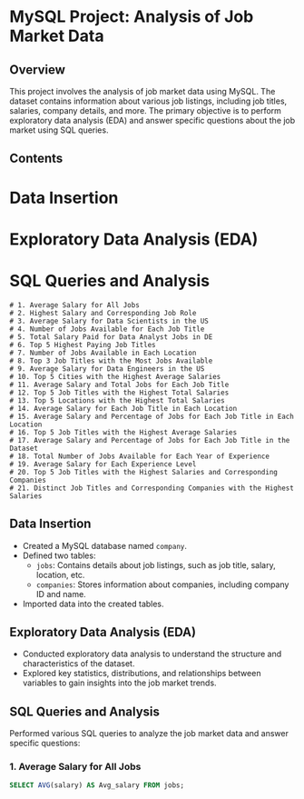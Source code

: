 # MySQL Project: Analysis of Job Market Data

## Overview
This project involves the analysis of job market data using MySQL. The dataset contains information about various job listings, including job titles, salaries, company details, and more. The primary objective is to perform exploratory data analysis (EDA) and answer specific questions about the job market using SQL queries.

## Contents
# Data Insertion
# Exploratory Data Analysis (EDA)
# SQL Queries and Analysis
    # 1. Average Salary for All Jobs
    # 2. Highest Salary and Corresponding Job Role
    # 3. Average Salary for Data Scientists in the US
    # 4. Number of Jobs Available for Each Job Title
    # 5. Total Salary Paid for Data Analyst Jobs in DE
    # 6. Top 5 Highest Paying Job Titles
    # 7. Number of Jobs Available in Each Location
    # 8. Top 3 Job Titles with the Most Jobs Available
    # 9. Average Salary for Data Engineers in the US
    # 10. Top 5 Cities with the Highest Average Salaries
    # 11. Average Salary and Total Jobs for Each Job Title
    # 12. Top 5 Job Titles with the Highest Total Salaries
    # 13. Top 5 Locations with the Highest Total Salaries
    # 14. Average Salary for Each Job Title in Each Location
    # 15. Average Salary and Percentage of Jobs for Each Job Title in Each Location
    # 16. Top 5 Job Titles with the Highest Average Salaries
    # 17. Average Salary and Percentage of Jobs for Each Job Title in the Dataset
    # 18. Total Number of Jobs Available for Each Year of Experience
    # 19. Average Salary for Each Experience Level
    # 20. Top 5 Job Titles with the Highest Salaries and Corresponding Companies
    # 21. Distinct Job Titles and Corresponding Companies with the Highest Salaries

## Data Insertion
- Created a MySQL database named `company`.
- Defined two tables:
  - `jobs`: Contains details about job listings, such as job title, salary, location, etc.
  - `companies`: Stores information about companies, including company ID and name.
- Imported data into the created tables.

## Exploratory Data Analysis (EDA)
- Conducted exploratory data analysis to understand the structure and characteristics of the dataset.
- Explored key statistics, distributions, and relationships between variables to gain insights into the job market trends.

## SQL Queries and Analysis
Performed various SQL queries to analyze the job market data and answer specific questions:

### 1. Average Salary for All Jobs
```sql
SELECT AVG(salary) AS Avg_salary FROM jobs;
